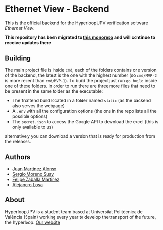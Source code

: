 # Ethernet View - Backend

This is the official backend for the HyperloopUPV verification software *Ethernet View*.

**This repository has been migrated to [this monorepo](https://github.com/HyperloopUPV-H8/h9-software) and will continue to receive updates there**

## Building

The main project file is inside `cmd`, each of the folders contains one version of the backend, the latest is the one with the highest number (so `cmd/MVP-2` is more recent than `cmd/MVP-1`).
To build the project just run `go build` inside one of these folders. In order to run there are three more files that need to be present in the same folder as the executable:
* The frontend build located in a folder named `static` (as the backend also serves the webpage)
* A `.env` with all the configuration options (the one in the repo lists all the possible options)
* The `secret.json` to access the Google API to download the excel (this is only available to us)

alternatively you can download a version that is ready for production from the releases.

## Authors

* [Juan Martinez Alonso](https://github.com/jmaralo)
* [Sergio Moreno Suay](https://github.com/smorsua)
* [Felipe Zaballa Martinez](https://github.com/lipezaballa)
* [Alejandro Losa](https://github.com/Losina24)

## About

HyperloopUPV is a student team based at Universitat Politècnica de València (Spain) working every year to develop the transport of the future, the hyperloop.
[Our website](https://hyperloopupv.com/#/)
